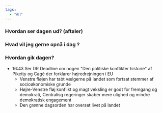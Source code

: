 ```yaml
---
tags:
  - "#📅"
---
```

### Hvordan ser dagen ud? (aftaler)


### Hvad vil jeg gerne opnå i dag ?


### Hvordan gik dagen?
-  16:43 Ser DR Deadline om nogen "Den politiske konflikter historie" af Piketty og Cagé der forklarer højredrejningen i EU 
	- Venstre fløjen har tabt vælgerne på landet som fortsat stemmer af socioøkonomiske grunde 
	- Højre-Venstre fløj konflikt og magt veksling er godt for fremgang og demokrati, Centralisg regeringer skaber mere ulighed og mindre demokratisk engagement 
	- Den grønne dagsorden har overset livet på landet